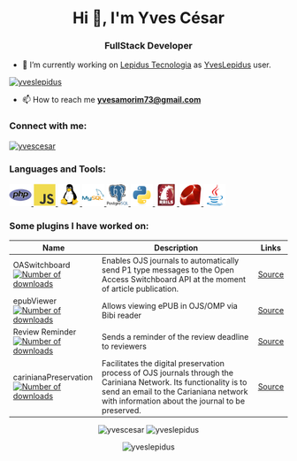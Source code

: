 <h1 align="center">Hi 👋, I'm Yves César</h1>
<h3 align="center">FullStack Developer</h3>

- 🔭 I’m currently working on [Lepidus Tecnologia](https://github.com/lepidus) as [YvesLepidus](https://github.com/YvesLepidus) user.

<p align="left"> <a href="https://github.com/ryo-ma/github-profile-trophy"><img src="https://github-profile-trophy.vercel.app/?username=yveslepidus" alt="yveslepidus" /></a> </p>

- 📫 How to reach me **yvesamorim73@gmail.com**

<h3 align="left">Connect with me:</h3>
<p align="left">
<a href="https://linkedin.com/in/yvescesar" target="blank"><img align="center" src="https://raw.githubusercontent.com/rahuldkjain/github-profile-readme-generator/master/src/images/icons/Social/linked-in-alt.svg" alt="yvescesar" height="30" width="40" /></a>
</p>

<h3 align="left">Languages and Tools:</h3>
<p align="left"> <a href="https://www.php.net" target="_blank" rel="noreferrer"> <img src="https://raw.githubusercontent.com/devicons/devicon/master/icons/php/php-original.svg" alt="php" width="40" height="40"/> </a> <a href="https://developer.mozilla.org/en-US/docs/Web/JavaScript" target="_blank" rel="noreferrer"> <img src="https://raw.githubusercontent.com/devicons/devicon/master/icons/javascript/javascript-original.svg" alt="javascript" width="40" height="40"/> </a> <a href="https://www.linux.org/" target="_blank" rel="noreferrer"> <img src="https://raw.githubusercontent.com/devicons/devicon/master/icons/linux/linux-original.svg" alt="linux" width="40" height="40"/> </a> <a href="https://www.mysql.com/" target="_blank" rel="noreferrer"> <img src="https://raw.githubusercontent.com/devicons/devicon/master/icons/mysql/mysql-original-wordmark.svg" alt="mysql" width="40" height="40"/> </a> <a href="https://www.postgresql.org" target="_blank" rel="noreferrer"> <img src="https://raw.githubusercontent.com/devicons/devicon/master/icons/postgresql/postgresql-original-wordmark.svg" alt="postgresql" width="40" height="40"/> </a> <a href="https://www.python.org" target="_blank" rel="noreferrer"> <img src="https://raw.githubusercontent.com/devicons/devicon/master/icons/python/python-original.svg" alt="python" width="40" height="40"/> </a> <a href="https://rubyonrails.org" target="_blank" rel="noreferrer"> <img src="https://raw.githubusercontent.com/devicons/devicon/master/icons/rails/rails-original-wordmark.svg" alt="rails" width="40" height="40"/> </a> <a href="https://www.ruby-lang.org/en/" target="_blank" rel="noreferrer"> <img src="https://raw.githubusercontent.com/devicons/devicon/master/icons/ruby/ruby-original.svg" alt="ruby" width="40" height="40"/> </a> <a href="https://www.java.com/" target="_blank" rel="noreferrer"> <img src="https://raw.githubusercontent.com/devicons/devicon/master/icons/java/java-original.svg" alt="java" width="40" height="40"/> </a> </p>

<h3 align="left">Some plugins I have worked on:</h3>

| Name                                                                                                                                                                                                                                       | Description                                                       | Links                                                                                                                                              |
|--------------------------------------------------------------------------------------------------------------------------------------------------------------------------------------------------------------------------------------------|-------------------------------------------------------------------|----------------------------------------------------------------------------------------------------------------------------------------------------|
| OASwitchboard <br/> [![Number of downloads](https://img.shields.io/github/downloads/lepidus/OASwitchboard/total)](https://github.com/lepidus/OASwitchboard/releases)                                                                      | Enables OJS journals to automatically send P1 type messages to the Open Access Switchboard API at the moment of article publication.   | [Source](https://github.com/lepidus/OASwitchboard)             |
| epubViewer<br/> [![Number of downloads](https://img.shields.io/github/downloads/lepidus/epubViewer/total)](https://github.com/lepidus/epubViewer/releases)                                         | Allows viewing ePUB in OJS/OMP via Bibi reader | [Source](https://github.com/lepidus/epubViewer) |
| Review Reminder<br/> [![Number of downloads](https://img.shields.io/github/downloads/lepidus/reviewReminder/total)](https://github.com/lepidus/reviewReminder/releases)                                                                        | Sends a reminder of the review deadline to reviewers                                   | [Source](https://github.com/lepidus/reviewReminder)                                                                            |                                                   |
| carinianaPreservation<br/> [![Number of downloads](https://img.shields.io/github/downloads/lepidus/carinianaPreservation/total)](https://github.com/lepidus/carinianaPreservation/releases)                                         | Facilitates the digital preservation process of OJS journals through the Cariniana Network. Its functionality is to send an email to the Carianiana network with information about the journal to be preserved. | [Source](https://github.com/lepidus/carinianaPreservation) |
<p align="center">
  <img src="https://github-readme-stats.vercel.app/api/top-langs?username=yvescesar&show_icons=true&locale=en&layout=compact" alt="yvescesar" />
  <img src="https://github-readme-stats.vercel.app/api?username=yveslepidus&show_icons=true&locale=en" alt="yveslepidus" />
</p>

<p align="center">
  <img src="https://github-readme-streak-stats.herokuapp.com/?user=yveslepidus" alt="yveslepidus" />
</p>


